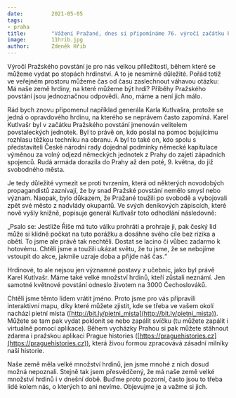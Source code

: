 ```yaml
---
date:         2021-05-05
tags:         
- praha
title:        "Vážení Pražané, dnes si připomínáme 76. výročí začátku Pražského povstání"
image: 	      11hrib.jpg
author:       Zdeněk Hřib
---
```


Výročí Pražského povstání je pro nás velkou příležitostí, během které se můžeme vydat po stopách hrdinství. A to je nesmírně důležité. Pořád totiž ve veřejném prostoru můžeme čas od času zaslechnout váhavou otázku: Má naše země hrdiny, na které můžeme být hrdí? Příběhy Pražského povstání jsou jednoznačnou odpovědí. Ano, máme a není jich málo.

Rád bych znovu připomenul například generála Karla Kutlvašra, protože se jedná o opravdového hrdinu, na kterého se neprávem často zapomíná. Karel Kutlvašr byl v začátku Pražského povstání jmenován velitelem povstaleckých jednotek. Byl to právě on, kdo poslal na pomoc bojujícímu rozhlasu těžkou techniku na obranu. A byl to také on, kdo spolu s představiteli České národní rady dojednal podmínky německé kapitulace výměnou za volný odjezd německých jednotek z Prahy do zajetí západních spojenců. Rudá armáda dorazila do Prahy až den poté, 9. května, do již svobodného města.

Je tedy důležité vymezit se proti tvrzením, která od některých novodobých propagandistů zaznívají, že by snad Pražské povstání nemělo smysl nebo význam. Naopak, bylo důkazem, že Pražané toužili po svobodě a vybojovali zpět své město z nadvlády okupantů. Ve svých deníkových zápiscích, které nově vyšly knižně, popisuje generál Kutlvašr toto odhodlání následovně:
 
„Psalo se: Jestliže Říše má tuto válku prohráti a prohraje ji, pak český lid může si klidně počkat na tuto porážku a dosáhne svého cíle bez rizika a obětí. To jsme ale právě tak nechtěli. Dostat se lacino či vůbec zadarmo k hotovému. Chtěli jsme a toužili ukázat světu, že tu jsme, že se nebojíme vstoupit do akce, jakmile uzraje doba a přijde náš čas.“

Hrdinové, to ale nejsou jen významné postavy z učebnic, jako byl právě Karel Kutlvašr. Máme také velké množství hrdinů, kteří zůstali neznámí. Jen samotné květnové povstání odneslo životem na 3000 Čechoslováků.

Chtěli jsme těmto lidem vrátit jméno. Proto jsme pro vás připravili interaktivní mapu, díky které můžete zjistit, kde se třeba ve vašem okolí nachází pietní místa ([http://bit.ly/pietni_mista](http://bit.ly/pietni_mista)). Můžete se tam pak vydat poklonit se nebo zapálit svíčku (tu můžete zapálit i virtuálně pomocí aplikace). Během vycházky Prahou si pak můžete stáhnout zdarma i pražskou aplikaci Prague histories ([https://praguehistories.cz](https://praguehistories.cz)), která živou formou zpracovává zásadní milníky naší historie. 

Naše země měla velké množství hrdinů, jen jsme mnohé z nich dosud možná nepoznali. Stejně tak jsem přesvědčený, že má naše země velké množství hrdinů i v dnešní době. Buďme proto pozorní, často jsou to třeba lidé kolem nás, o kterých to ani nevíme. Objevujme je a važme si jich.
